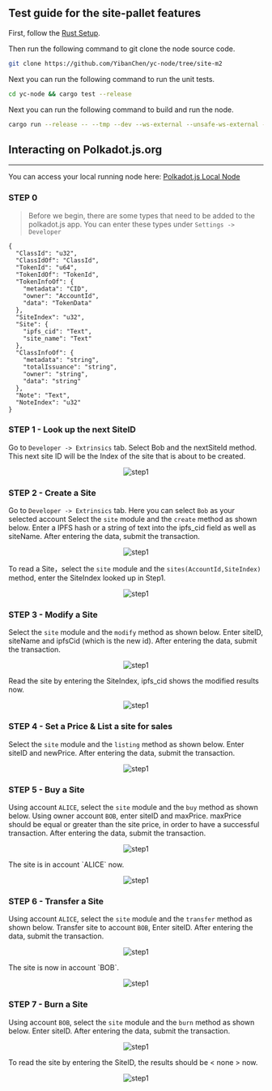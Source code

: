 ## Test guide for the site-pallet features

First, follow the [Rust Setup](./rust-setup.md).

Then run the following command to git clone the node source code.

```bash
git clone https://github.com/YibanChen/yc-node/tree/site-m2
```

Next you can run the following command to run the unit tests.

```bash
cd yc-node && cargo test --release
```

Next you can run the following command to build and run the node.

```bash
cargo run --release -- --tmp --dev --ws-external --unsafe-ws-external --rpc-cors=all
```

## Interacting on Polkadot.js.org

---

You can access your local running node here: [Polkadot.js Local Node](https://polkadot.js.org/apps/?rpc=ws%3A%2F%2F127.0.0.1%3A9944)

### STEP 0

> Before we begin, there are some types that need to be added to the polkadot.js app. You can enter these types under `Settings -> Developer`

```
{
  "ClassId": "u32",
  "ClassIdOf": "ClassId",
  "TokenId": "u64",
  "TokenIdOf": "TokenId",
  "TokenInfoOf": {
    "metadata": "CID",
    "owner": "AccountId",
    "data": "TokenData"
  },
  "SiteIndex": "u32",
  "Site": {
    "ipfs_cid": "Text",
    "site_name": "Text"
  },
  "ClassInfoOf": {
    "metadata": "string",
    "totalIssuance": "string",
    "owner": "string",
    "data": "string"
  },
  "Note": "Text",
  "NoteIndex": "u32"
}
```

### STEP 1 - Look up the next SiteID

Go to `Developer -> Extrinsics` tab. Select Bob and the nextSiteId method. This next site ID will be the Index of the site that is about to be created.

<p align="center">
  <img alt="step1" src="./images/site1.png">
</p>

### STEP 2 - Create a Site

Go to `Developer -> Extrinsics` tab. Here you can select `Bob` as your selected account
Select the `site` module and the `create` method as shown below. Enter a IPFS hash or a string of text into the ipfs_cid field as well as siteName. After entering the data, submit the transaction.

<p align="center">
  <img alt="step1" src="./images/site2.png">
</p>

To read a Site，select the `site` module and the `sites(AccountId,SiteIndex)` method, enter the SiteIndex looked up in Step1.

<p align="center">
  <img alt="step1" src="./images/site3.png">
</p>

### STEP 3 - Modify a Site

Select the `site` module and the `modify` method as shown below. Enter siteID, siteName and ipfsCid (which is the new id). After entering the data, submit the transaction.

<p align="center">
  <img alt="step1" src="./images/site4.png">
</p>

Read the site by entering the SiteIndex, ipfs_cid shows the modified results now.

<p align="center">
  <img alt="step1" src="./images/site5.png">
</p>

### STEP 4 - Set a Price & List a site for sales

Select the `site` module and the `listing` method as shown below. Enter siteID and newPrice. After entering the data, submit the transaction.

<p align="center">
  <img alt="step1" src="./images/site6.png">
</p>

### STEP 5 - Buy a Site

Using account `ALICE`, select the `site` module and the `buy` method as shown below. Using owner account `BOB`, enter siteID and maxPrice. maxPrice should be equal or greater than the site price, in order to have a successful transaction. After entering the data, submit the transaction.

<p align="center">
  <img alt="step1" src="./images/site7.png">
</p>
The site is in account `ALICE` now.
<p align="center">
  <img alt="step1" src="./images/site8.png">
</p>

### STEP 6 - Transfer a Site

Using account `ALICE`, select the `site` module and the `transfer` method as shown below. Transfer site to account `BOB`, Enter siteID. After entering the data, submit the transaction.

<p align="center">
  <img alt="step1" src="./images/site9.png">
</p>
The site is now in account `BOB`.
<p align="center">
  <img alt="step1" src="./images/site10.png">
</p>

### STEP 7 - Burn a Site

Using account `BOB`, select the `site` module and the `burn` method as shown below. Enter siteID. After entering the data, submit the transaction.

<p align="center">
  <img alt="step1" src="./images/site11.png">
</p>
To read the site by entering the SiteID, the results should be < none > now.
<p align="center">
  <img alt="step1" src="./images/site12.png">
</p>
